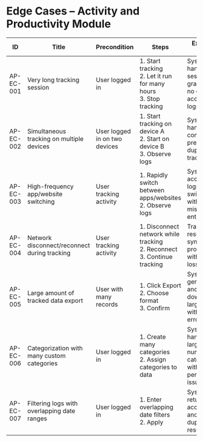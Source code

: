 # Edge Cases – Activity and Productivity Module

| ID          | Title                                       | Precondition                        | Steps                                                         | Expected Result                           | Actual Result | Status |
|-------------|---------------------------------------------|-------------------------------------|---------------------------------------------------------------|-------------------------------------------|---------------|--------|
| AP-EC-001   | Very long tracking session                  | User logged in                      | 1. Start tracking <br> 2. Let it run for many hours <br> 3. Stop tracking | System handles session gracefully, no crashes, accurate logs |               |        |
| AP-EC-002   | Simultaneous tracking on multiple devices   | User logged in on two devices       | 1. Start tracking on device A <br> 2. Start on device B <br> 3. Observe logs | System handles conflict or prevents duplicate tracking |               |        |
| AP-EC-003   | High-frequency app/website switching        | User tracking activity              | 1. Rapidly switch between apps/websites <br> 2. Observe logs | System accurately logs all switches without missing entries |               |        |
| AP-EC-004   | Network disconnect/reconnect during tracking | User tracking activity              | 1. Disconnect network while tracking <br> 2. Reconnect <br> 3. Continue tracking | Tracking resumes or syncs properly without data loss |               |        |
| AP-EC-005   | Large amount of tracked data export         | User with many records              | 1. Click Export <br> 2. Choose format <br> 3. Confirm | System generates and downloads large export without errors |               |        |
| AP-EC-006   | Categorization with many custom categories  | User logged in                      | 1. Create many categories <br> 2. Assign categories to data | System handles large number of categories without performance issues |               |        |
| AP-EC-007   | Filtering logs with overlapping date ranges | User logged in                      | 1. Enter overlapping date filters <br> 2. Apply | System returns accurate and non-duplicated results |               |        |